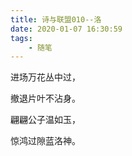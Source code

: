 ```yaml
---
title: 诗与联盟010--洛
date: 2020-01-07 16:30:59
tags:
    - 随笔
---
```


<!--more-->
进场万花丛中过，

撤退片叶不沾身。

翩翩公子温如玉，

惊鸿过隙蓝洛神。
